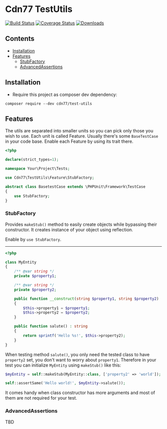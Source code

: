 # Cdn77 TestUtils

[![Build Status](https://github.com/cdn77/TestUtils/workflows/CI/badge.svg?branch=master)](https://github.com/cdn77/TestUtils/actions)
[![Coverage Status](https://coveralls.io/repos/github/cdn77/TestUtils/badge.svg?branch=master)](https://coveralls.io/github/cdn77/TestUtils?branch=master)
[![Downloads](https://poser.pugx.org/cdn77/test-utils/d/total.svg)](https://packagist.org/packages/cdn77/test-utils)

## Contents

- [Installation](#installation)
- [Features](#features)
  - [StubFactory](#stub-factory)
  - [AdvancedAssertions](#advanced-assertions)

## Installation

* Require this project as composer dev dependency:

```
composer require --dev cdn77/test-utils
```

## Features

The utils are separated into smaller units so you can pick only those you wish to use. Each unit is called Feature. 
Usually there's some `BaseTestCase` in your code base. Enable each Feature by using its trait there.

```php
<?php

declare(strict_types=1);

namespace Your\Project\Tests;

use Cdn77\TestUtils\Feature\StubFactory;

abstract class BasetestCase extends \PHPUnit\Framework\TestCase 
{
    use StubFactory; 
}
```

### StubFactory

Provides `makeStub()` method to easily create objects while bypassing their constructor. 
It creates instance of your object using reflection.

Enable by `use StubFactory`.

----------------

```php
<?php

class MyEntity 
{
    /** @var string */
    private $property1;

    /** @var string */
    private $property2;

    public function __construct(string $property1, string $property2) 
    {
        $this->property1 = $property1;
        $this->property2 = $property2;
    }

    public function salute() : string 
    {
        return sprintf('Hello %s!', $this->property2);
    }
}
```

When testing method `salute()`, you only need the tested class to have `property2` set, you don't want to worry about `property1`. 
Therefore in your test you can initialize `MyEntity` using `makeStub()` like this:

```php
$myEntity = self::makeStub(MyEntity::class, ['property2' => 'world']);

self::assertSame('Hello world!', $myEntity->salute());
```

It comes handy when class constructor has more arguments and most of them are not required for your test. 

### AdvancedAssertions

TBD

